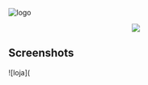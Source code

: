 ![logo](https://www.beacademy.com.br/wp-content/uploads/2019/11/Logo-Topo.png)

<p align="center">
<img src="http://img.shields.io/static/v1?label=STATUS&message=FINALIZADo&color=GREEN&style=for-the-badge"/>
</p>

## Screenshots

![loja](
